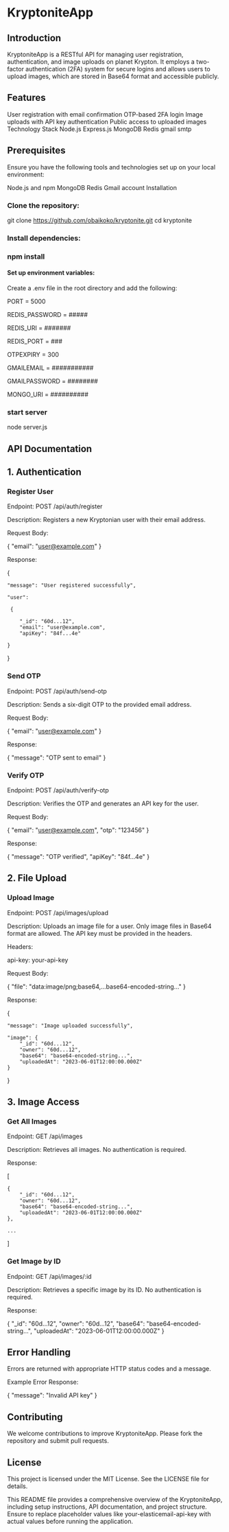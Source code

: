 # KryptoniteApp

## Introduction

KryptoniteApp is a RESTful API for managing user registration, authentication, and image uploads on planet Krypton. It employs a two-factor authentication (2FA) system for secure logins and allows users to upload images, which are stored in Base64 format and accessible publicly.

## Features

User registration with email confirmation
OTP-based 2FA login
Image uploads with API key authentication
Public access to uploaded images
Technology Stack
Node.js
Express.js
MongoDB
Redis
gmail smtp

## Prerequisites

Ensure you have the following tools and technologies set up on your local environment:

Node.js and npm
MongoDB
Redis
Gmail account
Installation

### Clone the repository:

git clone https://github.com/obaikoko/kryptonite.git
cd kryptonite

### Install dependencies:

### npm install

#### Set up environment variables:

Create a .env file in the root directory and add the following:

PORT = 5000

REDIS_PASSWORD = #####

REDIS_URI = #######

REDIS_PORT = ###

OTPEXPIRY = 300

GMAILEMAIL = ###########

GMAILPASSWORD = ########

MONGO_URI = ##########

### start server

node server.js

## API Documentation

## 1. Authentication

### Register User

Endpoint: POST /api/auth/register

Description: Registers a new Kryptonian user with their email address.

Request Body:

{
"email": "user@example.com"
}

Response:

{

    "message": "User registered successfully",

    "user":

     {

        "_id": "60d...12",
        "email": "user@example.com",
        "apiKey": "84f...4e"

    }

}

### Send OTP

Endpoint: POST /api/auth/send-otp

Description: Sends a six-digit OTP to the provided email address.

Request Body:

{
"email": "user@example.com"
}

Response:

{
"message": "OTP sent to email"
}

### Verify OTP

Endpoint: POST /api/auth/verify-otp

Description: Verifies the OTP and generates an API key for the user.

Request Body:

{
"email": "user@example.com",
"otp": "123456"
}

Response:

{
"message": "OTP verified",
"apiKey": "84f...4e"
}

## 2. File Upload

### Upload Image

Endpoint: POST /api/images/upload

Description: Uploads an image file for a user. Only image files in Base64 format are allowed. The API key must be provided in the headers.

Headers:

api-key: your-api-key

Request Body:

{
"file": "data:image/png;base64,...base64-encoded-string..."
}

Response:

{

    "message": "Image uploaded successfully",

    "image": {
        "_id": "60d...12",
        "owner": "60d...12",
        "base64": "base64-encoded-string...",
        "uploadedAt": "2023-06-01T12:00:00.000Z"
    }

}

## 3. Image Access

### Get All Images

Endpoint: GET /api/images

Description: Retrieves all images. No authentication is required.

Response:

[

    {
        "_id": "60d...12",
        "owner": "60d...12",
        "base64": "base64-encoded-string...",
        "uploadedAt": "2023-06-01T12:00:00.000Z"
    },

    ...

]

### Get Image by ID

Endpoint: GET /api/images/:id

Description: Retrieves a specific image by its ID. No authentication is required.

Response:

{
"\_id": "60d...12",
"owner": "60d...12",
"base64": "base64-encoded-string...",
"uploadedAt": "2023-06-01T12:00:00.000Z"
}

## Error Handling

Errors are returned with appropriate HTTP status codes and a message.

Example Error Response:

{
"message": "Invalid API key"
}

## Contributing

We welcome contributions to improve KryptoniteApp. Please fork the repository and submit pull requests.

## License

This project is licensed under the MIT License. See the LICENSE file for details.

This README file provides a comprehensive overview of the KryptoniteApp, including setup instructions, API documentation, and project structure. Ensure to replace placeholder values like your-elasticemail-api-key with actual values before running the application.
